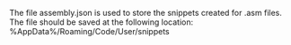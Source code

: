 The file assembly.json is used to store the snippets created for .asm files.
The file should be saved at the following location:
    %AppData%/Roaming/Code/User/snippets